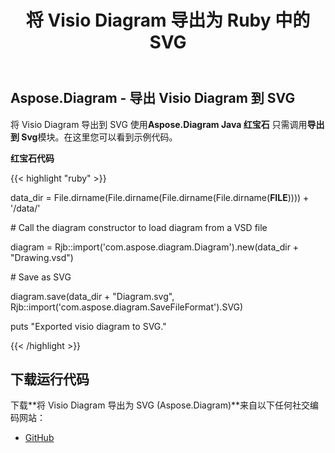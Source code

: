 ﻿---
title: 将 Visio Diagram 导出为 Ruby 中的 SVG
type: docs
weight: 50
url: /zh/java/export-visio-diagram-to-svg-in-ruby/
---
## **Aspose.Diagram - 导出 Visio Diagram 到 SVG**
将 Visio Diagram 导出到 SVG 使用**Aspose.Diagram Java 红宝石** 只需调用**导出到 Svg**模块。在这里您可以看到示例代码。

**红宝石代码**

{{< highlight "ruby" >}}

 data_dir = File.dirname(File.dirname(File.dirname(File.dirname(__FILE__)))) + '/data/'

\# Call the diagram constructor to load diagram from a VSD file

diagram = Rjb::import('com.aspose.diagram.Diagram').new(data_dir + "Drawing.vsd")

\# Save as SVG

diagram.save(data_dir + "Diagram.svg", Rjb::import('com.aspose.diagram.SaveFileFormat').SVG)

puts "Exported visio diagram to SVG."

{{< /highlight >}}
## **下载运行代码**
下载**将 Visio Diagram 导出为 SVG (Aspose.Diagram)**来自以下任何社交编码网站：

- [GitHub](https://github.com/asposediagram/Aspose.Diagram-for-Java/blob/master/Plugins/Aspose_Diagram_Java_for_Ruby/lib/asposediagramjava/Export/exporttosvg.rb)
